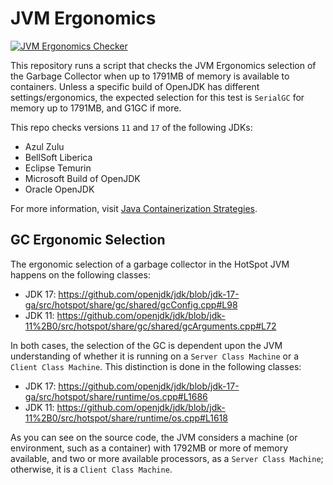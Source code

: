 # JVM Ergonomics

[![JVM Ergonomics Checker](https://github.com/brunoborges/jvm-ergonomics/workflows/JVM%20Ergonomics%20Checker/badge.svg)](https://github.com/brunoborges/jvm-ergonomics/actions/workflows/build.yml)

This repository runs a script that checks the JVM Ergonomics selection of the Garbage Collector when up to 1791MB of memory is available to containers. Unless a specific build of OpenJDK has different settings/ergonomics, the expected selection for this test is `SerialGC` for memory up to 1791MB, and G1GC if more.

This repo checks versions `11` and `17` of the following JDKs:

- Azul Zulu
- BellSoft Liberica
- Eclipse Temurin
- Microsoft Build of OpenJDK
- Oracle OpenJDK

For more information, visit [Java Containerization Strategies](https://docs.microsoft.com/en-us/azure/developer/java/containers/).

## GC Ergonomic Selection

The ergonomic selection of a garbage collector in the HotSpot JVM happens on the following classes:

- JDK 17: https://github.com/openjdk/jdk/blob/jdk-17-ga/src/hotspot/share/gc/shared/gcConfig.cpp#L98
- JDK 11: https://github.com/openjdk/jdk/blob/jdk-11%2B0/src/hotspot/share/gc/shared/gcArguments.cpp#L72

In both cases, the selection of the GC is dependent upon the JVM understanding of whether it is running on a `Server Class Machine` or a `Client Class Machine`. This distinction is done in the following classes:

- JDK 17: https://github.com/openjdk/jdk/blob/jdk-17-ga/src/hotspot/share/runtime/os.cpp#L1686
- JDK 11: https://github.com/openjdk/jdk/blob/jdk-11%2B0/src/hotspot/share/runtime/os.cpp#L1618

As you can see on the source code, the JVM considers a machine (or environment, such as a container) with 1792MB or more of memory available, and two or more available processors, as a `Server Class Machine`; otherwise, it is a `Client Class Machine`.
